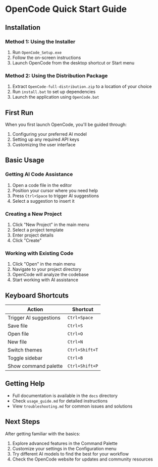 # OpenCode Quick Start Guide

## Installation

### Method 1: Using the Installer
1. Run `OpenCode_Setup.exe`
2. Follow the on-screen instructions
3. Launch OpenCode from the desktop shortcut or Start menu

### Method 2: Using the Distribution Package
1. Extract `OpenCode-full-distribution.zip` to a location of your choice
2. Run `install.bat` to set up dependencies
3. Launch the application using `OpenCode.bat`

## First Run

When you first launch OpenCode, you'll be guided through:
1. Configuring your preferred AI model
2. Setting up any required API keys
3. Customizing the user interface

## Basic Usage

### Getting AI Code Assistance
1. Open a code file in the editor
2. Position your cursor where you need help
3. Press `Ctrl+Space` to trigger AI suggestions
4. Select a suggestion to insert it

### Creating a New Project
1. Click "New Project" in the main menu
2. Select a project template
3. Enter project details
4. Click "Create"

### Working with Existing Code
1. Click "Open" in the main menu
2. Navigate to your project directory
3. OpenCode will analyze the codebase
4. Start working with AI assistance

## Keyboard Shortcuts

| Action | Shortcut |
|--------|----------|
| Trigger AI suggestions | `Ctrl+Space` |
| Save file | `Ctrl+S` |
| Open file | `Ctrl+O` |
| New file | `Ctrl+N` |
| Switch themes | `Ctrl+Shift+T` |
| Toggle sidebar | `Ctrl+B` |
| Show command palette | `Ctrl+Shift+P` |

## Getting Help

- Full documentation is available in the `docs` directory
- Check `usage_guide.md` for detailed instructions
- View `troubleshooting.md` for common issues and solutions

## Next Steps

After getting familiar with the basics:
1. Explore advanced features in the Command Palette
2. Customize your settings in the Configuration menu
3. Try different AI models to find the best for your workflow
4. Check the OpenCode website for updates and community resources
